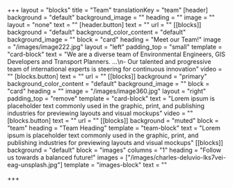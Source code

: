 +++
layout = "blocks"
title = "Team"
translationKey = "team"
[header]
background = "default"
background_image = ""
heading = ""
image = ""
layout = "none"
text = ""
[header.button]
text = ""
url = ""
[[blocks]]
background = "default"
background_color_content = "default"
background_image = ""
block = "card"
heading = "Meet our Team!"
image = "/images/image222.jpg"
layout = "left"
padding_top = "small"
template = "card-block"
text = "We are a diverse team of Environmental Engineers, GIS Developers and Transport Planners. ...\n- Our talented and progressive team of international experts is steering for continuous innovation"
video = ""
[blocks.button]
text = ""
url = ""
[[blocks]]
background = "primary"
background_color_content = "default"
background_image = ""
block = "card"
heading = ""
image = "/images/image360.jpg"
layout = "right"
padding_top = "remove"
template = "card-block"
text = "Lorem ipsum is placeholder text commonly used in the graphic, print, and publishing industries for previewing layouts and visual mockups"
video = ""
[blocks.button]
text = ""
url = ""
[[blocks]]
background = "muted"
block = "team"
heading = "Team Heading"
template = "team-block"
text = "Lorem ipsum is placeholder text commonly used in the graphic, print, and publishing industries for previewing layouts and visual mockups"
[[blocks]]
background = "default"
block = "images"
columns = "1"
heading = "Follow us towards a balanced future!"
images = ["/images/charles-deluvio-lks7vei-eag-unsplash.jpg"]
template = "images-block"
text = ""

+++

